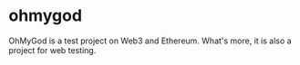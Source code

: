 # ohmygod
OhMyGod is a test project on Web3 and Ethereum.
What's more, it is also a project for web testing.
